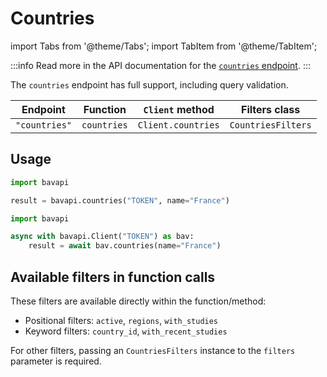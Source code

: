 # Countries

import Tabs from '@theme/Tabs';
import TabItem from '@theme/TabItem';

:::info
Read more in the API documentation for the [`countries` endpoint](/core-resources/countries.md).
:::

The `countries` endpoint has full support, including query validation.

| Endpoint      | Function    | `Client` method    | Filters class      |
| ------------- | ----------- | ------------------ | ------------------ |
| `"countries"` | `countries` | `Client.countries` | `CountriesFilters` |

## Usage

<Tabs>
  <TabItem value="sync" label="Sync" default>

```py title="Using top-level functions"
import bavapi

result = bavapi.countries("TOKEN", name="France")
```

  </TabItem>
  <TabItem value="async" label="Async">

```py title="Using Client asynchronously"
import bavapi

async with bavapi.Client("TOKEN") as bav:
    result = await bav.countries(name="France")
```

  </TabItem>
</Tabs>

## Available filters in function calls

These filters are available directly within the function/method:

- Positional filters: `active`, `regions`, `with_studies`
- Keyword filters: `country_id`, `with_recent_studies`

For other filters, passing an `CountriesFilters` instance to the `filters` parameter is required.

